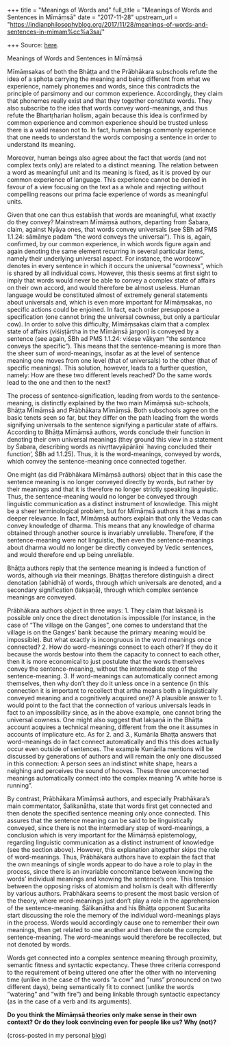 +++
title = "Meanings of Words and"
full_title = "Meanings of Words and Sentences in Mīmāṃsā"
date = "2017-11-28"
upstream_url = "https://indianphilosophyblog.org/2017/11/28/meanings-of-words-and-sentences-in-mimam%cc%a3sa/"

+++
Source: [here](https://indianphilosophyblog.org/2017/11/28/meanings-of-words-and-sentences-in-mimam%cc%a3sa/).

Meanings of Words and Sentences in Mīmāṃsā

Mīmāṃsakas of both the Bhāṭṭa and the Prābhākara subschools refute the
idea of a sphoṭa carrying the meaning and being different from what we
experience, namely phonemes and words, since this contradicts the
principle of parsimony and our common experience. Accordingly, they
claim that phonemes really exist and that they together constitute
words. They also subscribe to the idea that words convey word-meanings,
and thus refute the Bhartṛharian holism, again because this idea is
confirmed by common experience and common experience should be trusted
unless there is a valid reason not to. In fact, human beings commonly
experience that one needs to understand the words composing a sentence
in order to understand its meaning.  

Moreover, human beings also agree about the fact that words (and not
complex texts only) are related to a distinct meaning. The relation
between a word as meaningful unit and its meaning is fixed, as it is
proved by our common experience of language. This experience cannot be
denied in favour of a view focusing on the text as a whole and rejecting
without compelling reasons our prima facie experience of words as
meaningful units.

Given that one can thus establish that words are meaningful, what
exactly do they convey? Mainstream Mīmāṃsā authors, departing from
Śabara, claim, against Nyāya ones, that words convey universals (see ŚBh
ad PMS 1.1.24: sāmānye padam ”the word conveys the universal”). This is,
again, confirmed, by our common experience, in which words figure again
and again denoting the same element recurring in several particular
items, namely their underlying universal aspect. For instance, the
wordcow” denotes in every sentence in which it occurs the universal
“cowness”, which is shared by all individual cows. However, this thesis
seems at first sight to imply that words would never be able to convey a
complex state of affairs on their own accord, and would therefore be
almost useless. Human language would be constituted almost of extremely
general statements about universals and, which is even more important
for Mīmāṃsakas, no specific actions could be enjoined. In fact, each
order presuppose a specification (one cannot bring the universal
cowness, but only a particular cow). In order to solve this difficulty,
Mīmāṃsakas claim that a complex state of affairs (viśiṣṭārtha in the
Mīmāṃsā jargon) is conveyed by a sentence (see again, ŚBh ad PMS 1.1.24:
viśeṣe vākyam ”the sentence conveys the specific”). This means that the
sentence-meaning is more than the sheer sum of word-meanings, insofar as
at the level of sentence meaning one moves from one level (that of
universals) to the other (that of specific meanings). This solution,
however, leads to a further question, namely: How are these two
different levels reached? Do the same words lead to the one and then to
the next?

The process of sentence‐signification, leading from words to the
sentence‐meaning, is distinctly explained by the two main Mīmāṃsā
sub-schools, Bhāṭṭa Mīmāṃsā and Prābhākara Mīmāṃsā. Both subschools
agree on the basic tenets seen so far, but they differ on the path
leading from the words signifying universals to the sentence signifying
a particular state of affairs. According to Bhāṭṭa Mīmāṃsā authors,
words conclude their function in denoting their own universal meanings
(they ground this view in a statement by Śabara, describing words as
nivṛttavyāpārāṇi \`having concluded their function’, ŚBh ad 1.1.25).
Thus, it is the word-meanings, conveyed by words, which convey the
sentence-meaning once connected together.

One might (as did Prābhākara Mīmāṃsā authors) object that in this case
the sentence meaning is no longer conveyed directly by words, but rather
by their meanings and that it is therefore no longer strictly speaking
linguistic. Thus, the sentence-meaning would no longer be conveyed
through linguistic communication as a distinct instrument of knowledge.
This might be a sheer terminological problem, but for Mīmāṃsā authors it
has a much deeper relevance. In fact, Mīmāṃsā authors explain that only
the Vedas can convey knowledge of dharma. This means that any knowledge
of dharma obtained through another source is invariably unreliable.
Therefore, if the sentence-meaning were not linguistic, then even the
sentence-meanings about dharma would no longer be directly conveyed by
Vedic sentences, and would therefore end up being unreliable.

Bhāṭṭa authors reply that the sentence meaning is indeed a function of
words, although via their meanings. Bhāṭṭas therefore distinguish a
direct denotation (abhidhā) of words, through which universals are
denoted, and a secondary signification (lakṣaṇā), through which complex
sentence meanings are conveyed.

Prābhākara authors object in three ways: 1. They claim that lakṣaṇā is
possible only once the direct denotation is impossible (for instance, in
the case of “The village on the Ganges”, one comes to understand that
the village is on the Ganges’ bank because the primary meaning would be
impossible). But what exactly is incongruous in the word meanings once
connected? 2. How do word-meanings connect to each other? If they do it
because the words bestow into them the capacity to connect to each
other, then it is more economical to just postulate that the words
themselves convey the sentence-meaning, without the intermediate step of
the sentence-meaning. 3. If word-meanings can automatically connect
among themselves, then why don’t they do it unless once in a sentence
(in this connection it is important to recollect that artha means both a
linguistically conveyed meaning and a cognitively acquired one)? A
plausible answer to 1. would point to the fact that the connection of
various universals leads in fact to an impossibility since, as in the
above example, one cannot bring the universal cowness. One might also
suggest that lakṣaṇā in the Bhāṭṭa account acquires a technical meaning,
different from the one it assumes in accounts of implicature etc. As for
2. and 3., Kumārila Bhaṭṭa answers that word-meanings do in fact connect
automatically and this this does actually occur even outside of
sentences. The example Kumārila mentions will be discussed by
generations of authors and will remain the only one discussed in this
connection: A person sees an indistinct white shape, hears a neighing
and perceives the sound of hooves. These three unconnected meanings
automatically connect into the complex meaning ”A white horse is
running”.

By contrast, Prābhākara Mīmāṃsā authors, and especially Prabhākara’s
main commentator, Śalikanātha, state that words first get connected and
then denote the specified sentence meaning only once connected. This
assures that the sentence meaning can be said to be linguistically
conveyed, since there is not the intermediary step of word-meanings, a
conclusion which is very important for the Mīmāṃsā epistemology,
regarding linguistic communication as a distinct instrument of knowledge
(see the section above). However, this explanation altogether skips the
role of word-meanings. Thus, Prābhākara authors have to explain the fact
that the own meanings of single words appear to do have a role to play
in the process, since there is an invariable concomitance between
knowing the words’ individual meanings and knowing the sentence’s one.
This tension between the opposing risks of atomism and holism is dealt
with differently by various authors. Prabhākara seems to present the
most basic version of the theory, where word-meanings just don’t play a
role in the apprehension of the sentence-meaning. Śālikanātha and his
Bhāṭṭa opponent Sucarita start discussing the role the memory of the
individual word-meanings plays in the process. Words would accordingly
cause one to remember their own meanings, then get related to one
another and then denote the complex sentence-meaning. The word-meanings
would therefore be recollected, but not denoted by words.

Words get connected into a complex sentence meaning through proximity,
semantic fitness and syntactic expectancy. These three criteria
correspond to the requirement of being uttered one after the other with
no intervening time (unlike in the case of the words ”a cow” and ”runs”
pronounced on two different days), being semantically fit to connect
(unlike the words ”watering” and ”with fire”) and being linkable through
syntactic expectancy (as in the case of a verb and its arguments).

**Do you think the Mīmāṃsā theories only make sense in their own
context? Or do they look convincing even for people like us? Why
(not)?**

(cross-posted in my personal [blog](http://elisafreschi.com))
